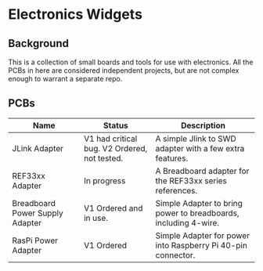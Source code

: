 # Electronics Widgets

## Background

This is a collection of small boards and tools for use with electronics.  All the PCBs in here are considered independent projects, but are not complex enough to warrant a separate repo.  

## PCBs

| Name          | Status                  | Description                    |
| ------------  | ----------------------- | ----------- |
| JLink Adapter | V1 had critical bug. V2 Ordered, not tested. | A simple Jlink to SWD adapter with a few extra features.|
| REF33xx Adapter | In progress | A Breadboard adapter for the REF33xx series references. |
| Breadboard Power Supply Adapter | V1 Ordered and in use. | Simple Adapter to bring power to breadboards, including 4-wire. |
| RasPi Power Adapter | V1 Ordered | Simple Adapter for power into Raspberry Pi 40-pin connector. |
